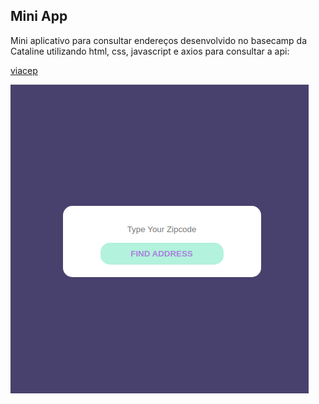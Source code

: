 ## Mini App
<p>
Mini aplicativo para consultar endereços desenvolvido no basecamp da Cataline utilizando html, css, javascript e axios para consultar a api:
</p>

[viacep](https://viacep.com.br/)

![Mini app](/img/tela.png "Mini app")


